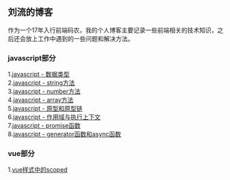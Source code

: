 ## 刘流的博客
作为一个17年入行前端码农，我的个人博客主要记录一些前端相关的技术知识，之后还会放上工作中遇到的一些问题和解决方法。
### javascript部分
1.[javascript - 数据类型](https://github.com/liuliu1995/blog/issues/1)<br>
2.[javascript - string方法](https://github.com/liuliu1995/blog/issues/2)<br>
3.[javascript - number方法](https://github.com/liuliu1995/blog/issues/3)<br>
4.[javascript - array方法](https://github.com/liuliu1995/blog/issues/4)<br>
5.[javascript - 原型和原型链](https://github.com/liuliu1995/blog/issues/5)<br>
6.[javascript - 作用域与执行上下文](https://github.com/liuliu1995/blog/issues/6)<br>
7.[javascript - promise函数](https://github.com/liuliu1995/blog/issues/7)<br>
8.[javascript - generator函数和async函数](https://github.com/liuliu1995/blog/issues/8)<br>
### vue部分
1.[vue样式中的scoped](https://github.com/liuliu1995/blog/issues/9)<br>
